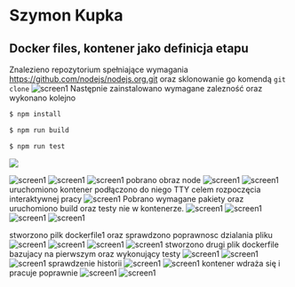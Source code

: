 # Szymon Kupka 
## Docker files, kontener jako definicja etapu

Znalezieno repozytorium spełniające wymagania  https://github.com/nodejs/nodejs.org.git oraz sklonowanie go komendą `git clone`
![screen1](./1clone.png)
Następnie zainstalowano wymagane zalezność oraz wykonano kolejno
```bash
$ npm install
```
```bash
$ npm run build
```
```bash
$ npm run test
```
![](./2nmp.png)

![screen1](./3.png)
![screen1](./4.png)
![screen1](./5.png)
pobrano obraz node
![screen1](./6.png)
![screen1](./7.png)
uruchomiono kontener
podłączono do niego TTY celem rozpoczęcia interaktywnej pracy
![screen1](./8.png)
Pobrano wymagane pakiety oraz uruchomiono build oraz testy nie w kontenerze.
![screen1](./9.png)
![screen1](./10-buil.png)
![screen1](./11-testy.png)
![screen1](./12.png)

stworzono pilk dockerfile1 oraz sprawdzono poprawnosc dzialania pliku
![screen1](./13-d1.png)
![screen1](./14.png)
![screen1](./15.png)
![screen1](./15-1.png)
stworzono drugi plik dockerfile bazujacy na pierwszym oraz wykonujący testy
![screen1](./d2.png)
![screen1](./d2w.png)
![screen1](./d2w2.png)
sprawdzenie historii
![screen1](./ps.png)
![screen1](./test2.png)
kontener wdraża się i pracuje poprawnie
![screen1](./u2.png)
![screen1](./u1.png)


